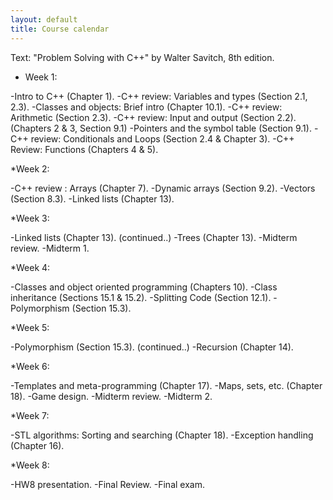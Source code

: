 ```yaml
---
layout: default
title: Course calendar
---
```


Text: "Problem Solving with C++" by Walter Savitch, 8th edition.



* Week 1:

-Intro to C++ (Chapter 1).
-C++ review: Variables and types (Section 2.1, 2.3).
-Classes and objects: Brief intro (Chapter 10.1).
-C++ review: Arithmetic (Section 2.3).
-C++ review: Input and output (Section 2.2). (Chapters 2 & 3, Section 9.1)
-Pointers and the symbol table (Section 9.1).
-C++ review: Conditionals and Loops (Section 2.4 & Chapter 3).
-C++ Review: Functions (Chapters 4 & 5).


*Week 2:

-C++ review : Arrays (Chapter 7).
-Dynamic arrays (Section 9.2).
-Vectors (Section 8.3).
-Linked lists (Chapter 13).


*Week 3:

-Linked lists (Chapter 13). (continued..)
-Trees (Chapter 13).
-Midterm review.
-Midterm 1.


*Week 4:

-Classes and object oriented programming (Chapters 10).
-Class inheritance (Sections 15.1 & 15.2).
-Splitting Code (Section 12.1).
-Polymorphism (Section 15.3).


*Week 5:

-Polymorphism (Section 15.3). (continued..)
-Recursion (Chapter 14).


*Week 6:

-Templates and meta-programming (Chapter 17).
-Maps, sets, etc. (Chapter 18).
-Game design.
-Midterm review.
-Midterm 2.


*Week 7:

-STL algorithms: Sorting and searching (Chapter 18).
-Exception handling (Chapter 16).


*Week 8:

-HW8 presentation.
-Final Review.
-Final exam.

